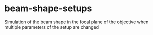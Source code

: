 # beam-shape-setups
Simulation of the beam shape in the focal plane of the objective when multiple parameters of the setup are changed
